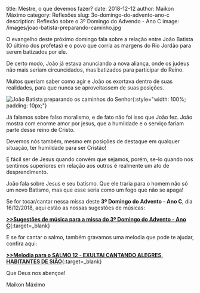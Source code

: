title: Mestre, o que devemos fazer?
date: 2018-12-12
author: Maikon Máximo
category: Reflexões
slug: 3o-domingo-do-advento-ano-c
description: Reflexão sobre o 3º Domingo do Advendo - Ano C
image: /images/joao-batista-preparando-caminho.jpg

O evangelho deste próximo domingo fala sobre a relação entre João Batista (O último dos profetas)
e o povo que corria as margens do Rio Jordão para serem batizados por ele.

De certo modo, João já estava anunciando a nova aliança, onde os judeus não mais seriam circuncidados,
mas batizados para participar do Reino.

Muitos queriam saber como agir e João os exortava dentro de suas realidades,
para que nunca se aproveitassem de suas posições.

![João Batista preparando os caminhos do Senhor](/images/joao-batista-preparando-caminho.jpg){:style="width: 100%; padding: 10px;"}

Já falamos sobre falso moralismo, e de fato não foi isso que João fez.
João mostra com enorme amor por jesus, que a humildade e o serviço fariam parte desse reino de Cristo.

Devemos nós também, mesmo em posições de destaque em qualquer situação, ter humildade para ser Cristão!

É fácil ser de Jesus quando convém que sejamos, porém,
se-lo quando nos sentimos superiores em relação aos outros é realmente um ato de desprendimento.

João fala sobre Jesus e seu batismo.
Que ele traria para o homem não só um novo Batismo, mas que esse seria como um fogo que não se apaga!

Se for tocar/cantar nessa missa deste **3º Domingo do Advento - Ano C**, dia 16/12/2018,
aqui estão as nossas sugestões de músicas:

[**>>Sugestões de música para a missa do 3º Domingo do Advento - Ano C**](https://musicasparamissa.com.br/sugestoes-para/3o-domingo-do-advento-ano-c/){:target=\_blank}

E se for cantar o salmo, também gravamos uma melodia que pode te ajudar, confira aqui:

[**>>Melodia para o SALMO 12 - EXULTAI CANTANDO ALEGRES, HABITANTES DE SIÃO**](https://musicasparamissa.com.br/musica/salmo-12-exultai-cantando-alegres-habitantes-de-siao/){:target=\_blank}

Que Deus nos abençoe!

Maikon Máximo
